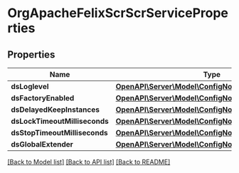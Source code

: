 # OrgApacheFelixScrScrServiceProperties

## Properties
Name | Type | Description | Notes
------------ | ------------- | ------------- | -------------
**dsLoglevel** | [**OpenAPI\Server\Model\ConfigNodePropertyDropDown**](ConfigNodePropertyDropDown.md) |  | [optional] 
**dsFactoryEnabled** | [**OpenAPI\Server\Model\ConfigNodePropertyBoolean**](ConfigNodePropertyBoolean.md) |  | [optional] 
**dsDelayedKeepInstances** | [**OpenAPI\Server\Model\ConfigNodePropertyBoolean**](ConfigNodePropertyBoolean.md) |  | [optional] 
**dsLockTimeoutMilliseconds** | [**OpenAPI\Server\Model\ConfigNodePropertyInteger**](ConfigNodePropertyInteger.md) |  | [optional] 
**dsStopTimeoutMilliseconds** | [**OpenAPI\Server\Model\ConfigNodePropertyInteger**](ConfigNodePropertyInteger.md) |  | [optional] 
**dsGlobalExtender** | [**OpenAPI\Server\Model\ConfigNodePropertyBoolean**](ConfigNodePropertyBoolean.md) |  | [optional] 

[[Back to Model list]](../README.md#documentation-for-models) [[Back to API list]](../README.md#documentation-for-api-endpoints) [[Back to README]](../README.md)


